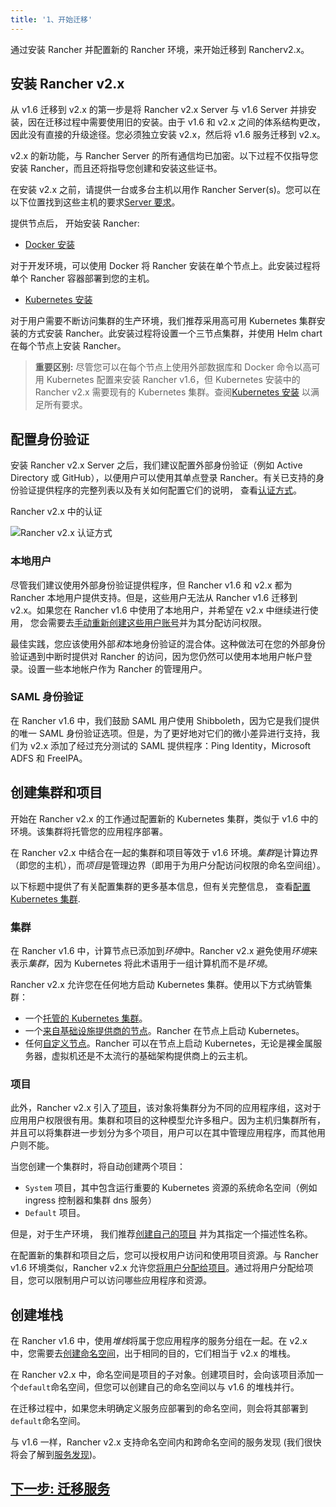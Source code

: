 ```yaml
---
title: '1、开始迁移'
---
```


通过安装 Rancher 并配置新的 Rancher 环境，来开始迁移到 Rancherv2.x。

## 安装 Rancher v2.x

从 v1.6 迁移到 v2.x 的第一步是将 Rancher v2.x Server 与 v1.6 Server 并排安装，因在迁移过程中需要使用旧的安装。由于 v1.6 和 v2.x 之间的体系结构更改，因此没有直接的升级途径。您必须独立安装 v2.x，然后将 v1.6 服务迁移到 v2.x。

v2.x 的新功能，与 Rancher Server 的所有通信均已加密。以下过程不仅指导您安装 Rancher，而且还将指导您创建和安装这些证书。

在安装 v2.x 之前，请提供一台或多台主机以用作 Rancher Server(s)。您可以在以下位置找到这些主机的要求[Server 要求](/docs/installation/requirements/_index)。

提供节点后， 开始安装 Rancher:

- [Docker 安装](/docs/installation/other-installation-methods/single-node-docker/_index)

对于开发环境，可以使用 Docker 将 Rancher 安装在单个节点上。此安装过程将单个 Rancher 容器部署到您的主机。

- [Kubernetes 安装](/docs/installation/k8s-install/_index)

对于用户需要不断访问集群的生产环境，我们推荐采用高可用 Kubernetes 集群安装的方式安装 Rancher。此安装过程将设置一个三节点集群，并使用 Helm chart 在每个节点上安装 Rancher。

> **重要区别:** 尽管您可以在每个节点上使用外部数据库和 Docker 命令以高可用 Kubernetes 配置来安装 Rancher v1.6，但 Kubernetes 安装中的 Rancher v2.x 需要现有的 Kubernetes 集群。查阅[Kubernetes 安装](/docs/installation/k8s-install/_index) 以满足所有要求。

## 配置身份验证

安装 Rancher v2.x Server 之后，我们建议配置外部身份验证（例如 Active Directory 或 GitHub），以便用户可以使用其单点登录 Rancher。有关已支持的身份验证提供程序的完整列表以及有关如何配置它们的说明， 查看[认证方式](/docs/admin-settings/authentication/_index)。

<figcaption>Rancher v2.x 中的认证</figcaption>

![Rancher v2.x 认证方式](/img/rancher/auth-providers.svg)

### 本地用户

尽管我们建议使用外部身份验证提供程序，但 Rancher v1.6 和 v2.x 都为 Rancher 本地用户提供支持。但是，这些用户无法从 Rancher v1.6 迁移到 v2.x。如果您在 Rancher v1.6 中使用了本地用户，并希望在 v2.x 中继续进行使用， 您会需要去[手动重新创建这些用户账号](/docs/admin-settings/authentication/_index)并为其分配访问权限。

最佳实践，您应该使用外部*和*本地身份验证的混合体。这种做法可在您的外部身份验证遇到中断时提供对 Rancher 的访问，因为您仍然可以使用本地用户帐户登录。设置一些本地帐户作为 Rancher 的管理用户。

### SAML 身份验证

在 Rancher v1.6 中，我们鼓励 SAML 用户使用 Shibboleth，因为它是我们提供的唯一 SAML 身份验证选项。但是，为了更好地对它们的微小差异进行支持，我们为 v2.x 添加了经过充分测试的 SAML 提供程序：Ping Identity，Microsoft ADFS 和 FreeIPA。

## 创建集群和项目

开始在 Rancher v2.x 的工作通过配置新的 Kubernetes 集群，类似于 v1.6 中的环境。该集群将托管您的应用程序部署。

在 Rancher v2.x 中结合在一起的集群和项目等效于 v1.6 环境。*集群*是计算边界（即您的主机），而*项目*是管理边界（即用于为用户分配访问权限的命名空间组）。

以下标题中提供了有关配置集群的更多基本信息，但有关完整信息， 查看[配置 Kubernetes 集群](/docs/cluster-provisioning/_index).

### 集群

在 Rancher v1.6 中，计算节点已添加到*环境*中。Rancher v2.x 避免使用*环境*来表示*集群*，因为 Kubernetes 将此术语用于一组计算机而不是*环境*。

Rancher v2.x 允许您在任何地方启动 Kubernetes 集群。使用以下方式纳管集群：

- 一个[托管的 Kubernetes 集群](/docs/cluster-provisioning/hosted-kubernetes-clusters/_index)。
- 一个[来自基础设施提供商的节点](/docs/cluster-provisioning/rke-clusters/node-pools/_index)。Rancher 在节点上启动 Kubernetes。
- 任何[自定义节点](/docs/cluster-provisioning/rke-clusters/custom-nodes/_index)。Rancher 可以在节点上启动 Kubernetes，无论是裸金属服务器，虚拟机还是不太流行的基础架构提供商上的云主机。

### 项目

此外，Rancher v2.x 引入了[项目](/docs/cluster-admin/projects-and-namespaces/_index)，该对象将集群分为不同的应用程序组，这对于应用用户权限很有用。集群和项目的这种模型允许多租户。因为主机归集群所有，并且可以将集群进一步划分为多个项目，用户可以在其中管理应用程序，而其他用户则不能。

当您创建一个集群时，将自动创建两个项目：

- `System` 项目，其中包含运行重要的 Kubernetes 资源的系统命名空间（例如 ingress 控制器和集群 dns 服务）
- `Default` 项目。

但是，对于生产环境， 我们推荐[创建自己的项目](/docs/project-admin/namespaces/_index) 并为其指定一个描述性名称。

在配置新的集群和项目之后，您可以授权用户访问和使用项目资源。与 Rancher v1.6 环境类似，Rancher v2.x 允许您[将用户分配给项目](/docs/project-admin/_index)。通过将用户分配给项目，您可以限制用户可以访问哪些应用程序和资源。

## 创建堆栈

在 Rancher v1.6 中，使用*堆栈*将属于您应用程序的服务分组在一起。在 v2.x 中，您需要去[创建命名空间](/docs/cluster-admin/projects-and-namespaces/_index)，出于相同的目的，它们相当于 v2.x 的堆栈。

在 Rancher v2.x 中，命名空间是项目的子对象。创建项目时，会向该项目添加一个`default`命名空间，但您可以创建自己的命名空间以与 v1.6 的堆栈并行。

在迁移过程中，如果您未明确定义服务应部署到的命名空间，则会将其部署到`default`命名空间。

与 v1.6 一样，Rancher v2.x 支持命名空间内和跨命名空间的服务发现 (我们很快将会了解到[服务发现](/docs/v1.6-migration/discover-services/_index))。

## [下一步: 迁移服务](/docs/v1.6-migration/run-migration-tool/_index)
